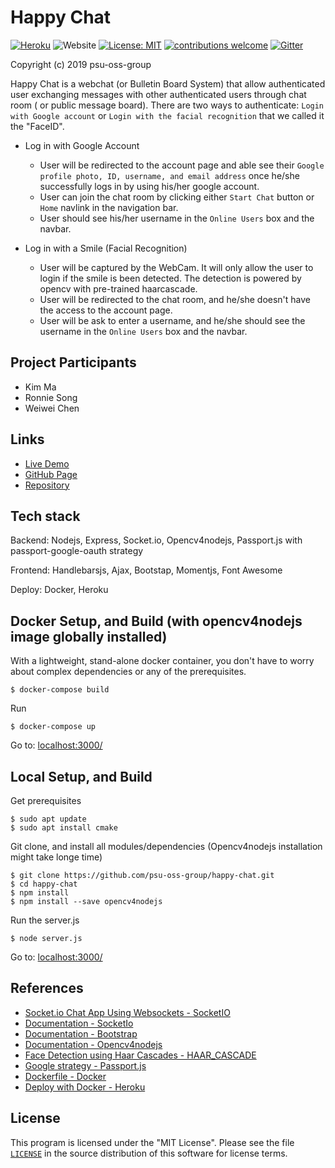 # Happy Chat
[![Heroku](https://img.shields.io/badge/Heroku-deployed-blueviolet)](https://happychatwebapp.herokuapp.com)
<img alt="Website" src="https://img.shields.io/website/https/happychatwebapp.herokuapp.com">
[![License: MIT](https://img.shields.io/badge/License-MIT-yellow.svg)](https://github.com/psu-oss-group/happy-chat/blob/readme/LICENSE)
[![contributions welcome](https://img.shields.io/badge/Contributions-welcome-brightgreen.svg?style=flat)](https://github.com/psu-oss-group/happy-chat/issues)
[![Gitter](https://badges.gitter.im/psu-oss-group/happy-chat.svg)](https://gitter.im/psu-oss-group/happy-chat?utm_source=badge&utm_medium=badge&utm_campaign=pr-badge)

Copyright (c) 2019 psu-oss-group

Happy Chat is a webchat (or Bulletin Board System) that allow authenticated user exchanging messages with other authenticated users through chat room ( or public message board). There are two ways to authenticate: `Login with Google account` or `Login with the facial recognition` that we called it the "FaceID".

- Log in with Google Account
  - User will be redirected to the account page and able see their `Google profile photo, ID, username, and email address` once he/she successfully logs in by using his/her google account.
  - User can join the chat room by clicking either `Start Chat` button or `Home` navlink in the navigation bar.
  - User should see his/her username in the `Online Users` box and the navbar.

- Log in with a Smile (Facial Recognition)
  - User will be captured by the WebCam. It will only allow the user to login if the smile is been detected. The detection is powered by opencv with pre-trained haarcascade.
  - User will be redirected to the chat room, and he/she doesn't have the access to the account page.
  - User will be ask to enter a username, and he/she should see the username in the `Online Users` box and the navbar.

## Project Participants

- Kim Ma
- Ronnie Song
- Weiwei Chen

## Links
- [Live Demo](https://happychatwebapp.herokuapp.com/)
- [GitHub Page](https://psu-oss-group.github.io/happy-chat/)
- [Repository](https://github.com/psu-oss-group)

## Tech stack

Backend: Nodejs, Express, Socket.io, Opencv4nodejs, Passport.js with passport-google-oauth strategy

Frontend: Handlebarsjs, Ajax, Bootstap, Momentjs, Font Awesome

Deploy: Docker, Heroku

## Docker Setup, and Build (with opencv4nodejs image globally installed)
With a lightweight, stand-alone docker container, you don't have to worry about complex dependencies or any of the prerequisites.

```shell
$ docker-compose build
```

Run
```shell
$ docker-compose up
```

Go to: [localhost:3000/](http://localhost:3000/)

## Local Setup, and Build

Get prerequisites
```shell
$ sudo apt update
$ sudo apt install cmake
```

Git clone, and install all modules/dependencies (Opencv4nodejs installation might take longe time)
```shell
$ git clone https://github.com/psu-oss-group/happy-chat.git
$ cd happy-chat
$ npm install
$ npm install --save opencv4nodejs

```

Run the server.js
```shell
$ node server.js
```
Go to: [localhost:3000/](http://localhost:3000/)

## References

- [Socket.io Chat App Using Websockets - SocketIO](https://www.youtube.com/watch?v=tHbCkikFfDE&amp=&t=1426s)
- [Documentation - SocketIo](https://socket.io/docs/)
- [Documentation - Bootstrap](https://getbootstrap.com/docs/4.0/getting-started/introduction/)
- [Documentation - Opencv4nodejs](https://github.com/justadudewhohacks/opencv4nodejs)
- [Face Detection using Haar Cascades - HAAR_CASCADE](https://www.bogotobogo.com/python/OpenCV_Python/python_opencv3_Image_Object_Detection_Face_Detection_Haar_Cascade_Classifiers.php)
- [Google strategy - Passport.js](http://www.passportjs.org/docs/google/)
- [Dockerfile - Docker](https://docs.docker.com/engine/reference/builder/)
- [Deploy with Docker - Heroku](https://devcenter.heroku.com/articles/build-docker-images-heroku-yml)

## License

This program is licensed under the "MIT License". Please
see the file [`LICENSE`](https://github.com/psu-oss-group/ChatAppFaceID/blob/master/LICENSE) in the source distribution of this
software for license terms.